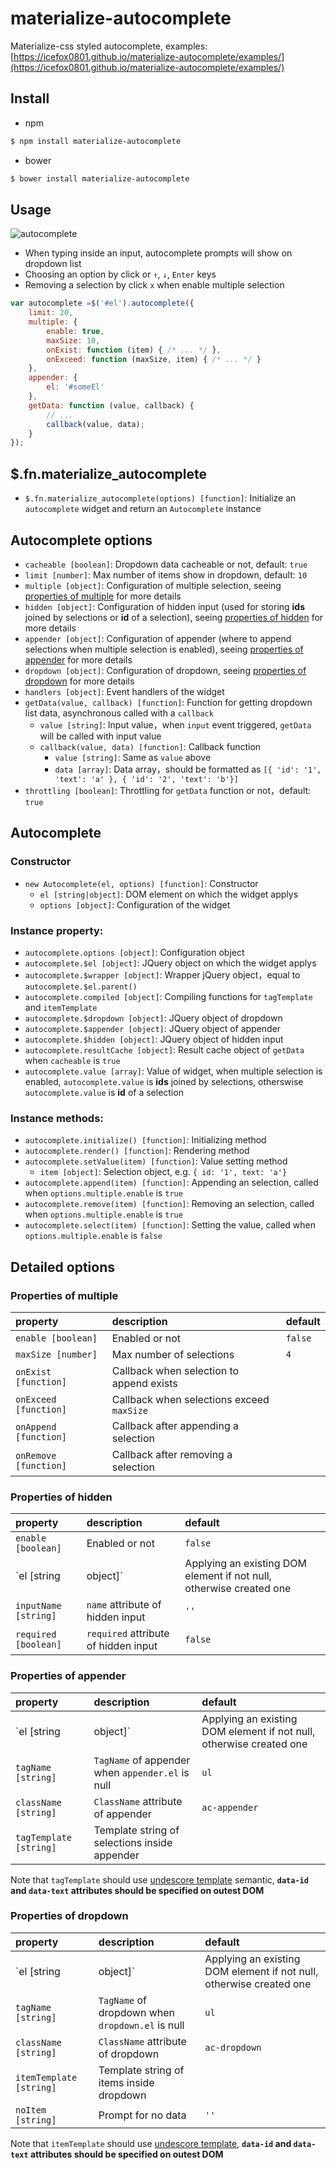 # materialize-autocomplete
Materialize-css styled autocomplete, examples:  [https://icefox0801.github.io/materialize-autocomplete/examples/](https://icefox0801.github.io/materialize-autocomplete/examples/)


## Install
+ npm 
```sh
$ npm install materialize-autocomplete
```
+ bower
```sh
$ bower install materialize-autocomplete
```

## Usage
![autocomplete](https://cloud.githubusercontent.com/assets/3138397/17131670/1cca05be-5351-11e6-8c77-1d9a98ab765c.gif)
+ When typing inside an input, autocomplete prompts will show on dropdown list
+ Choosing an option by click or `↑`, `↓`, `Enter` keys
+ Removing a selection by click `x` when enable multiple selection

```javascript
var autocomplete =$('#el').autocomplete({
    limit: 20,
    multiple: {
        enable: true,
        maxSize: 10,
        onExist: function (item) { /* ... */ },
        onExceed: function (maxSize, item) { /* ... */ }
    },
    appender: {
        el: '#someEl'
    },
    getData: function (value, callback) {
        // ...
        callback(value, data);
    }
});
```

## $.fn.materialize_autocomplete
+ `$.fn.materialize_autocomplete(options) [function]`: Initialize an `autocomplete` widget and return an `Autocomplete` instance

## Autocomplete options
+ `cacheable [boolean]`: Dropdown data cacheable or not, default: `true`
+ `limit [number]`: Max number of items show in dropdown, default: `10`
+ `multiple [object]`: Configuration of multiple selection, seeing [properties of multiple](#properties-of-multiple) for more details
+ `hidden [object]`: Configuration of hidden input (used for storing **ids** joined by selections or **id** of a selection), seeing [properties of hidden](#properties-of-hidden) for more details
+ `appender [object]`: Configuration of appender (where to append selections when multiple selection is enabled), seeing [properties of appender](#properties-of-appender) for more details
+ `dropdown [object]`: Configuration of dropdown, seeing [properties of dropdown](#properties-of-dropdown) for more details
+ `handlers [object]`: Event handlers of the widget
+ `getData(value, callback) [function]`: Function for getting dropdown list data, asynchronous called with a `callback`
    + `value [string]`: Input value，when `input` event triggered, `getData` will be called with input value
    + `callback(value, data) [function]`: Callback function
        + `value [string]`: Same as `value` above
        + `data [array]`: Data array，should be formatted as `[{ 'id': '1', 'text': 'a' }, { 'id': '2', 'text': 'b'}]`
+ `throttling [boolean]`: Throttling for `getData` function or not，default: `true`


## Autocomplete
### Constructor
+ `new Autocomplete(el, options) [function]`: Constructor
    + `el [string|object]`: DOM element on which the widget applys
    + `options [object]`: Configuration of the widget

### Instance property:
+ `autocomplete.options [object]`: Configuration object
+ `autocomplete.$el [object]`: JQuery object on which the widget applys
+ `autocomplete.$wrapper [object]`: Wrapper jQuery object，equal to `autocomplete.$el.parent()`
+ `autocomplete.compiled [object]`: Compiling functions for `tagTemplate` and `itemTemplate`
+ `autocomplete.$dropdown [object]`: JQuery object of dropdown
+ `autocomplete.$appender [object]`: JQuery object of appender
+ `autocomplete.$hidden [object]`: JQuery object of hidden input
+ `autocomplete.resultCache [object]`: Result cache object of `getData` when `cacheable` is `true`
+ `autocomplete.value [array]`: Value of widget, when multiple selection is enabled, `autocomplete.value` is **ids** joined by selections, otherswise `autocomplete.value` is **id** of a selection

### Instance methods:
+ `autocomplete.initialize() [function]`: Initializing method
+ `autocomplete.render() [function]`: Rendering method
+ `autocomplete.setValue(item) [function]`: Value setting method
    + `item [object]`: Selection object, e.g. `{ id: '1', text: 'a'}`
+ `autocomplete.append(item) [function]`: Appending an selection, called when `options.multiple.enable` is `true`
+ `autocomplete.remove(item) [function]`: Removing an selection, called when `options.multiple.enable` is `true`
+ `autocomplete.select(item) [function]`: Setting the value, called when `options.multiple.enable` is `false`

## Detailed options
### Properties of multiple
|property|description|default|
|:---|:---|:---|
|`enable [boolean]`|Enabled or not|`false`|
|`maxSize [number]`|Max number of selections|`4`|
|`onExist [function]`|Callback when selection to append exists||
|`onExceed [function]`|Callback when selections exceed `maxSize`||
|`onAppend [function]`|Callback after appending a selection||
|`onRemove [function]`|Callback after removing a selection||
### Properties of hidden
|property|description|default|
|:---|:---|:---|
|`enable [boolean]`|Enabled or not|`false`|
|`el [string|object]`|Applying an existing DOM element if not null, otherwise created one|`''`|
|`inputName [string]`|`name` attribute of hidden input|`''`|
|`required [boolean]`|`required` attribute of hidden input|`false`|
### Properties of appender
|property|description|default|
|:---|:---|:---|
|`el [string|object]`|Applying an existing DOM element if not null, otherwise created one|`''`|
|`tagName [string]`|`TagName` of appender when `appender.el` is null|`ul`|
|`className [string]`|`ClassName` attribute of appender|`ac-appender`|
|`tagTemplate [string]`|Template string of selections inside appender||
Note that `tagTemplate` should use [undescore template](http://underscorejs.org/#template) semantic, **`data-id` and `data-text` attributes should be specified on outest DOM**
### Properties of dropdown
|property|description|default|
|:---|:---|:---|
|`el [string|object]`|Applying an existing DOM element if not null, otherwise created one|`''`|
|`tagName [string]`|`TagName` of dropdown when `dropdown.el` is null|`ul`|
|`className [string]`|`ClassName` attribute of dropdown|`ac-dropdown`|
|`itemTemplate [string]`|Template string of items inside dropdown||
|`noItem [string]`|Prompt for no data|`''`|
Note that `itemTemplate` should use [undescore template](http://underscorejs.org/#template), **`data-id` and `data-text` attributes should be specified on outest DOM**
